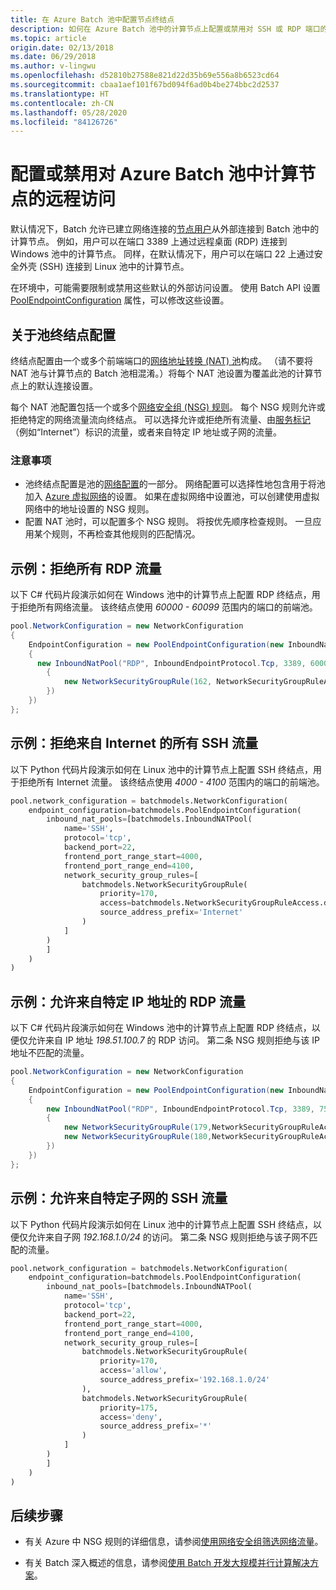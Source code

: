 ```yaml
---
title: 在 Azure Batch 池中配置节点终结点
description: 如何在 Azure Batch 池中的计算节点上配置或禁用对 SSH 或 RDP 端口的访问。
ms.topic: article
origin.date: 02/13/2018
ms.date: 06/29/2018
ms.author: v-lingwu
ms.openlocfilehash: d52810b27588e821d22d35b69e556a8b6523cd64
ms.sourcegitcommit: cbaa1aef101f67bd094f6ad0b4be274bbc2d2537
ms.translationtype: HT
ms.contentlocale: zh-CN
ms.lasthandoff: 05/28/2020
ms.locfileid: "84126726"
---
```

# <a name="configure-or-disable-remote-access-to-compute-nodes-in-an-azure-batch-pool"></a>配置或禁用对 Azure Batch 池中计算节点的远程访问

默认情况下，Batch 允许已建立网络连接的[节点用户](https://docs.microsoft.com/rest/api/batchservice/computenode/adduser)从外部连接到 Batch 池中的计算节点。 例如，用户可以在端口 3389 上通过远程桌面 (RDP) 连接到 Windows 池中的计算节点。 同样，在默认情况下，用户可以在端口 22 上通过安全外壳 (SSH) 连接到 Linux 池中的计算节点。 

在环境中，可能需要限制或禁用这些默认的外部访问设置。 使用 Batch API 设置 [PoolEndpointConfiguration](https://docs.microsoft.com/rest/api/batchservice/pool/add#poolendpointconfiguration) 属性，可以修改这些设置。 

## <a name="about-the-pool-endpoint-configuration"></a>关于池终结点配置
终结点配置由一个或多个前端端口的[网络地址转换 (NAT) 池](https://docs.microsoft.com/rest/api/batchservice/pool/add#inboundnatpool)构成。 （请不要将 NAT 池与计算节点的 Batch 池相混淆。）将每个 NAT 池设置为覆盖此池的计算节点上的默认连接设置。 

每个 NAT 池配置包括一个或多个[网络安全组 (NSG) 规则](https://docs.microsoft.com/rest/api/batchservice/pool/add#networksecuritygrouprule)。 每个 NSG 规则允许或拒绝特定的网络流量流向终结点。 可以选择允许或拒绝所有流量、由[服务标记](../virtual-network/security-overview.md#service-tags)（例如“Internet”）标识的流量，或者来自特定 IP 地址或子网的流量。

### <a name="considerations"></a>注意事项
- 池终结点配置是池的[网络配置](https://docs.microsoft.com/rest/api/batchservice/pool/add#NetworkConfiguration)的一部分。 网络配置可以选择性地包含用于将池加入 [Azure 虚拟网络](batch-virtual-network.md)的设置。 如果在虚拟网络中设置池，可以创建使用虚拟网络中的地址设置的 NSG 规则。
- 配置 NAT 池时，可以配置多个 NSG 规则。 将按优先顺序检查规则。 一旦应用某个规则，不再检查其他规则的匹配情况。


## <a name="example-deny-all-rdp-traffic"></a>示例：拒绝所有 RDP 流量

以下 C# 代码片段演示如何在 Windows 池中的计算节点上配置 RDP 终结点，用于拒绝所有网络流量。 该终结点使用 *60000 - 60099* 范围内的端口的前端池。 

```csharp
pool.NetworkConfiguration = new NetworkConfiguration
{
    EndpointConfiguration = new PoolEndpointConfiguration(new InboundNatPool[]
    {
      new InboundNatPool("RDP", InboundEndpointProtocol.Tcp, 3389, 60000, 60099, new NetworkSecurityGroupRule[]
        {
            new NetworkSecurityGroupRule(162, NetworkSecurityGroupRuleAccess.Deny, "*"),
        })
    })    
};
```

## <a name="example-deny-all-ssh-traffic-from-the-internet"></a>示例：拒绝来自 Internet 的所有 SSH 流量

以下 Python 代码片段演示如何在 Linux 池中的计算节点上配置 SSH 终结点，用于拒绝所有 Internet 流量。 该终结点使用 *4000 - 4100* 范围内的端口的前端池。 

```python
pool.network_configuration = batchmodels.NetworkConfiguration(
    endpoint_configuration=batchmodels.PoolEndpointConfiguration(
        inbound_nat_pools=[batchmodels.InboundNATPool(
            name='SSH',
            protocol='tcp',
            backend_port=22,
            frontend_port_range_start=4000,
            frontend_port_range_end=4100,
            network_security_group_rules=[
                batchmodels.NetworkSecurityGroupRule(
                    priority=170,
                    access=batchmodels.NetworkSecurityGroupRuleAccess.deny,
                    source_address_prefix='Internet'
                )
            ]
        )
        ]
    )
)
```

## <a name="example-allow-rdp-traffic-from-a-specific-ip-address"></a>示例：允许来自特定 IP 地址的 RDP 流量

以下 C# 代码片段演示如何在 Windows 池中的计算节点上配置 RDP 终结点，以便仅允许来自 IP 地址 *198.51.100.7* 的 RDP 访问。 第二条 NSG 规则拒绝与该 IP 地址不匹配的流量。

```csharp
pool.NetworkConfiguration = new NetworkConfiguration
{
    EndpointConfiguration = new PoolEndpointConfiguration(new InboundNatPool[]
    {
        new InboundNatPool("RDP", InboundEndpointProtocol.Tcp, 3389, 7500, 8000, new NetworkSecurityGroupRule[]
        {   
            new NetworkSecurityGroupRule(179,NetworkSecurityGroupRuleAccess.Allow, "198.51.100.7"),
            new NetworkSecurityGroupRule(180,NetworkSecurityGroupRuleAccess.Deny, "*")
        })
    })    
};
```

## <a name="example-allow-ssh-traffic-from-a-specific-subnet"></a>示例：允许来自特定子网的 SSH 流量

以下 Python 代码片段演示如何在 Linux 池中的计算节点上配置 SSH 终结点，以便仅允许来自子网 *192.168.1.0/24* 的访问。 第二条 NSG 规则拒绝与该子网不匹配的流量。

```python
pool.network_configuration = batchmodels.NetworkConfiguration(
    endpoint_configuration=batchmodels.PoolEndpointConfiguration(
        inbound_nat_pools=[batchmodels.InboundNATPool(
            name='SSH',
            protocol='tcp',
            backend_port=22,
            frontend_port_range_start=4000,
            frontend_port_range_end=4100,
            network_security_group_rules=[
                batchmodels.NetworkSecurityGroupRule(
                    priority=170,
                    access='allow',
                    source_address_prefix='192.168.1.0/24'
                ),
                batchmodels.NetworkSecurityGroupRule(
                    priority=175,
                    access='deny',
                    source_address_prefix='*'
                )
            ]
        )
        ]
    )
)
```

## <a name="next-steps"></a>后续步骤

- 有关 Azure 中 NSG 规则的详细信息，请参阅[使用网络安全组筛选网络流量](../virtual-network/security-overview.md)。

- 有关 Batch 深入概述的信息，请参阅[使用 Batch 开发大规模并行计算解决方案](batch-api-basics.md)。

